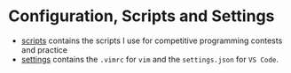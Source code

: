 # Configuration, Scripts and Settings


- [scripts](/scripts/) contains the scripts I use for competitive programming contests and practice
- [settings](/settings/) contains the `.vimrc` for `vim` and the `settings.json` for `VS Code`.

